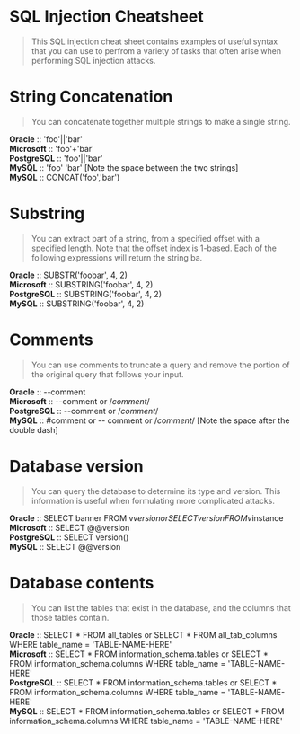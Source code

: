 # SQL Injection Cheatsheet

> This SQL injection cheat sheet contains examples of useful syntax that you can use to perfrom a variety of tasks that often arise when performing SQL injection attacks.

# String Concatenation

> You can concatenate together multiple strings to make a single string.

**Oracle** :: 'foo'||'bar'                                          <br>
**Microsoft** :: 'foo'+'bar'                                        <br>
**PostgreSQL** :: 'foo'||'bar'                                      <br>
**MySQL** :: 'foo' 'bar' [Note the space between the two strings]   <br>
**MySQL** :: CONCAT('foo','bar')                                    <br>

# Substring

> You can extract part of a string, from a specified offset with a specified length. Note that the offset index is 1-based. Each of the following expressions will return the string ba.

**Oracle** :: SUBSTR('foobar', 4, 2)        <br>
**Microsoft** :: SUBSTRING('foobar', 4, 2)  <br>
**PostgreSQL** :: SUBSTRING('foobar', 4, 2) <br>
**MySQL** :: SUBSTRING('foobar', 4, 2)      <br>

# Comments

> You can use comments to truncate a query and remove the portion of the original query that follows your input.

**Oracle** :: --comment                                                                     <br>
**Microsoft** :: --comment or /*comment*/                                                   <br>
**PostgreSQL** :: --comment or /*comment*/                                                  <br>
**MySQL**	:: #comment or -- comment or /*comment*/ [Note the space after the double dash]   <br>

# Database version

> You can query the database to determine its type and version. This information is useful when formulating more complicated attacks.

**Oracle**  :: SELECT banner FROM v$version or SELECT version FROM v$instance   <br>
**Microsoft** :: SELECT @@version                                               <br>
**PostgreSQL** :: SELECT version()                                              <br>
**MySQL** :: SELECT @@version                                                   <br>

# Database contents

> You can list the tables that exist in the database, and the columns that those tables contain.

**Oracle** :: SELECT * FROM all_tables or SELECT * FROM all_tab_columns WHERE table_name = 'TABLE-NAME-HERE'                                <br>
**Microsoft** :: SELECT * FROM information_schema.tables or SELECT * FROM information_schema.columns WHERE table_name = 'TABLE-NAME-HERE'   <br>
**PostgreSQL** :: SELECT * FROM information_schema.tables or SELECT * FROM information_schema.columns WHERE table_name = 'TABLE-NAME-HERE'  <br>
**MySQL** :: SELECT * FROM information_schema.tables or SELECT * FROM information_schema.columns WHERE table_name = 'TABLE-NAME-HERE'       <br>

